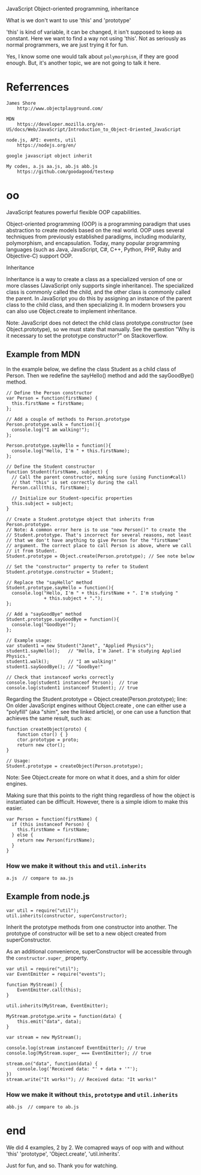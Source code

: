 
JavaScript Object-oriented programming, inheritance

What is we don't want to use 'this' and 'prototype'

'this' is kind of variable, it can be changed, it isn't supposed to keep as
constant.  Here we want to find a way not using 'this'.  Not as seriously as
normal programmers, we are just trying it for fun.

Yes, I know some one would talk about `polymorphism`, if they are good enough.
But, it's another topic, we are not going to talk it here.

# Referrences
    
    James Shore
        http://www.objectplayground.com/

    MDN
        https://developer.mozilla.org/en-US/docs/Web/JavaScript/Introduction_to_Object-Oriented_JavaScript

    node.js, API: events, util
        https://nodejs.org/en/

    google javascript object inherit

    My codes, a.js aa.js, ab.js abb.js
        https://github.com/goodagood/testexp

# oo 

JavaScript features powerful flexible OOP capabilities. 

Object-oriented programming (OOP) is a programming paradigm that uses
abstraction to create models based on the real world. OOP uses several
techniques from previously established paradigms, including modularity,
polymorphism, and encapsulation. Today, many popular programming languages
(such as Java, JavaScript, C#, C++, Python, PHP, Ruby and Objective-C) support
OOP.

Inheritance

Inheritance is a way to create a class as a specialized version of one or more
classes (JavaScript only supports single inheritance). The specialized class
is commonly called the child, and the other class is commonly called the
parent. In JavaScript you do this by assigning an instance of the parent class
to the child class, and then specializing it. In modern browsers you can also
use Object.create to implement inheritance.

Note: JavaScript does not detect the child class prototype.constructor (see
Object.prototype), so we must state that manually. See the question "Why is it
necessary to set the prototype constructor?" on Stackoverflow.

## Example from MDN

In the example below, we define the class Student as a child class of Person.
Then we redefine the sayHello() method and add the sayGoodBye() method.

    // Define the Person constructor
    var Person = function(firstName) {
      this.firstName = firstName;
    };

    // Add a couple of methods to Person.prototype
    Person.prototype.walk = function(){
      console.log("I am walking!");
    };

    Person.prototype.sayHello = function(){
      console.log("Hello, I'm " + this.firstName);
    };

    // Define the Student constructor
    function Student(firstName, subject) {
      // Call the parent constructor, making sure (using Function#call)
      // that "this" is set correctly during the call
      Person.call(this, firstName);

      // Initialize our Student-specific properties
      this.subject = subject;
    }

    // Create a Student.prototype object that inherits from Person.prototype.
    // Note: A common error here is to use "new Person()" to create the
    // Student.prototype. That's incorrect for several reasons, not least
    // that we don't have anything to give Person for the "firstName"
    // argument. The correct place to call Person is above, where we call
    // it from Student.
    Student.prototype = Object.create(Person.prototype); // See note below

    // Set the "constructor" property to refer to Student
    Student.prototype.constructor = Student;

    // Replace the "sayHello" method
    Student.prototype.sayHello = function(){
      console.log("Hello, I'm " + this.firstName + ". I'm studying "
                  + this.subject + ".");
    };

    // Add a "sayGoodBye" method
    Student.prototype.sayGoodBye = function(){
      console.log("Goodbye!");
    };

    // Example usage:
    var student1 = new Student("Janet", "Applied Physics");
    student1.sayHello();   // "Hello, I'm Janet. I'm studying Applied Physics."
    student1.walk();       // "I am walking!"
    student1.sayGoodBye(); // "Goodbye!"

    // Check that instanceof works correctly
    console.log(student1 instanceof Person);  // true
    console.log(student1 instanceof Student); // true

Regarding the Student.prototype = Object.create(Person.prototype); line: On
older JavaScript engines without Object.create , one can either use a
"polyfill" (aka "shim", see the linked article), or one can use a function
that achieves the same result, such as:

    function createObject(proto) {
        function ctor() { }
        ctor.prototype = proto;
        return new ctor();
    }

    // Usage:
    Student.prototype = createObject(Person.prototype);

Note: See Object.create for more on what it does, and a shim for older engines.

Making sure that this points to the right thing regardless of how the object
is instantiated can be difficult. However, there is a simple idiom to make
this easier.

    var Person = function(firstName) {
      if (this instanceof Person) {
        this.firstName = firstName;
      } else {
        return new Person(firstName);
      }
    }

### How we make it without `this` and `util.inherits`

    a.js  // compare to aa.js

## Example from node.js 

    var util = require("util");
    util.inherits(constructor, superConstructor);

Inherit the prototype methods from one constructor into another. The prototype
of constructor will be set to a new object created from superConstructor.

As an additional convenience, superConstructor will be accessible through the
`constructor.super_` property.

    var util = require("util");
    var EventEmitter = require("events");

    function MyStream() {
        EventEmitter.call(this);
    }

    util.inherits(MyStream, EventEmitter);

    MyStream.prototype.write = function(data) {
        this.emit("data", data);
    }

    var stream = new MyStream();

    console.log(stream instanceof EventEmitter); // true
    console.log(MyStream.super_ === EventEmitter); // true

    stream.on("data", function(data) {
        console.log('Received data: "' + data + '"');
    })
    stream.write("It works!"); // Received data: "It works!"

### How we make it without `this`, `prototype` and `util.inherits`

    abb.js  // compare to ab.js

# end
    
We did 4 examples, 2 by 2.  We comapred ways of oop with and without 'this'
'prototype', 'Object.create', 'util.inherits'.

Just for fun, and so.
Thank you for watching.

<!--
    2016 0105
    vim: set ft=markdown tw=78:
-->
